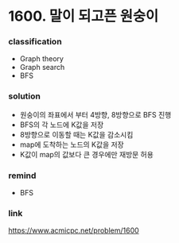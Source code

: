 # 1600. 말이 되고픈 원숭이

### classification
* Graph theory
* Graph search
* BFS

### solution
* 원숭이의 좌표에서 부터 4방향, 8방향으로 BFS 진행
* BFS의 각 노드에 K값을 저장
* 8방향으로 이동할 때는 K값을 감소시킴
* map에 도착하는 노드의 K값을 저장
* K값이 map의 값보다 큰 경우에만 재방문 허용

### remind
* BFS

### link
https://www.acmicpc.net/problem/1600